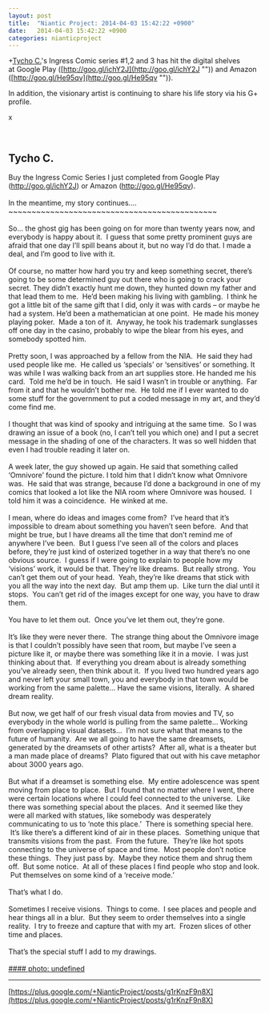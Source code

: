 ```yaml
---
layout: post
title:  "Niantic Project: 2014-04-03 15:42:22 +0900"
date:   2014-04-03 15:42:22 +0900
categories: nianticproject
---
```

+[Tycho C.](https://plus.google.com/106965960712090580437 "")'s Ingress Comic series #1,2 and 3 has hit the digital shelves at Google Play ([http://goo.gl/ichY2J](http://goo.gl/ichY2J "")) and Amazon ([http://goo.gl/He95qv](http://goo.gl/He95qv "")).

In addition, the visionary artist is continuing to share his life story via his G+ profile.

x<div class="shared"><br /><h2>Tycho C.</h2>Buy the Ingress Comic Series I just completed from Google Play (<a href="http://goo.gl/ichY2J" class="ot-anchor">http://goo.gl/ichY2J</a>) or Amazon (<a href="http://goo.gl/He95qv" class="ot-anchor">http://goo.gl/He95qv</a>).<br /><br />In the meantime, my story continues....<br />~~~~~~~~~~~~~~~~~~~~~~~~~~~~~~~~~~~~~~~~~~~~~<br /><br />So... the ghost gig has been going on for more than twenty years now, and everybody is happy about it.  I guess that some pretty prominent guys are afraid that one day I’ll spill beans about it, but no way I’d do that. I made a deal, and I’m good to live with it.<br /><br />Of course, no matter how hard you try and keep something secret, there’s going to be some determined guy out there who is going to crack your secret. They didn’t exactly hunt me down, they hunted down my father and that lead them to me.  He’d been making his living with gambling.  I think he got a little bit of the same gift that I did, only it was with cards – or maybe he had a system. He’d been a mathematician at one point.  He made his money playing poker.  Made a ton of it.  Anyway, he took his trademark sunglasses off one day in the casino, probably to wipe the blear from his eyes, and somebody spotted him.<br /><br />Pretty soon, I was approached by a fellow from the NIA.  He said they had used people like me.  He called us ‘specials’ or ‘sensitives’ or something. It was while I was walking back from an art supplies store. He handed me his card.  Told me he’d be in touch.  He said I wasn’t in trouble or anything.  Far from it and that he wouldn’t bother me.  He told me if I ever wanted to do some stuff for the government to put a coded message in my art, and they’d come find me.<br /><br />I thought that was kind of spooky and intriguing at the same time.  So I was drawing an issue of a book (no, I can’t tell you which one) and I put a secret message in the shading of one of the characters. It was so well hidden that even I had trouble reading it later on.<br /><br />A week later, the guy showed up again. He said that something called ‘Omnivore’ found the picture. I told him that I didn’t know what Omnivore was.  He said that was strange, because I’d done a background in one of my comics that looked a lot like the NIA room where Omnivore was housed.  I told him it was a coincidence.  He winked at me.<br /><br />I mean, where do ideas and images come from?  I’ve heard that it’s impossible to dream about something you haven’t seen before.  And that might be true, but I have dreams all the time that don’t remind me of anywhere I’ve been.  But I guess I’ve seen all of the colors and places before, they’re just kind of osterized together in a way that there’s no one obvious source.  I guess if I were going to explain to people how my ‘visions’ work, it would be that. They’re like dreams.  But really strong.  You can’t get them out of your head.  Yeah, they’re like dreams that stick with you all the way into the next day.  But amp them up.  Like turn the dial until it stops.  You can’t get rid of the images except for one way, you have to draw them.<br /><br />You have to let them out.  Once you’ve let them out, they’re gone.<br /><br />It’s like they were never there.  The strange thing about the Omnivore image is that I couldn’t possibly have seen that room, but maybe I’ve seen a picture like it, or maybe there was something like it in a movie.  I was just thinking about that.  If everything you dream about is already something you’ve already seen, then think about it.  If you lived two hundred years ago and never left your small town, you and everybody in that town would be working from the same palette… Have the same visions, literally.  A shared dream reality.<br /><br />But now, we get half of our fresh visual data from movies and TV, so everybody in the whole world is pulling from the same palette… Working from overlapping visual datasets…  I’m not sure what that means to the future of humanity.  Are we all going to have the same dreamsets, generated by the dreamsets of other artists?  After all, what is a theater but a man made place of dreams?  Plato figured that out with his cave metaphor about 3000 years ago.<br /><br />But what if a dreamset is something else.  My entire adolescence was spent moving from place to place.  But I found that no matter where I went, there were certain locations where I could feel connected to the universe.  Like there was something special about the places.  And it seemed like they were all marked with statues, like somebody was desperately communicating to us to ‘note this place.’  There is something special here.  It’s like there’s a different kind of air in these places.  Something unique that transmits visions from the past.  From the future.  They’re like hot spots connecting to the universe of space and time.  Most people don’t notice these things.  They just pass by.  Maybe they notice them and shrug them off.  But some notice.  At all of these places I find people who stop and look.  Put themselves on some kind of a ‘receive mode.’ <br /><br />That’s what I do. <br /><br />Sometimes I receive visions.  Things to come.  I see places and people and hear things all in a blur.  But they seem to order themselves into a single reality.  I try to freeze and capture that with my art.  Frozen slices of other time and places. <br /><br />That’s the special stuff I add to my drawings.<br /><br /></div>
[#### photo: undefined](https://lh4.googleusercontent.com/-pa3329EPcKw/Uz0Bkb1SyMI/AAAAAAAAAEg/nSb1GUX0xNM/Victim.png "")
- - -
[https://plus.google.com/+NianticProject/posts/g1rKnzF9n8X](https://plus.google.com/+NianticProject/posts/g1rKnzF9n8X)
